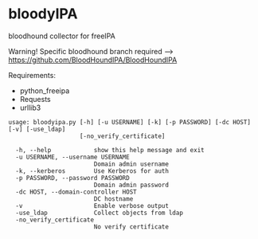 # bloodyIPA
bloodhound collector for freeIPA

Warning! Specific bloodhound branch required --> https://github.com/BloodHoundIPA/BloodHoundIPA

Requirements:
- python_freeipa
- Requests
- urllib3

```
usage: bloodyipa.py [-h] [-u USERNAME] [-k] [-p PASSWORD] [-dc HOST] [-v] [-use_ldap]
                    [-no_verify_certificate]

  -h, --help            show this help message and exit
  -u USERNAME, --username USERNAME
                        Domain admin username
  -k, --kerberos        Use Kerberos for auth
  -p PASSWORD, --password PASSWORD
                        Domain admin password
  -dc HOST, --domain-controller HOST
                        DC hostname
  -v                    Enable verbose output
  -use_ldap             Collect objects from ldap
  -no_verify_certificate
                        No verify certificate
```